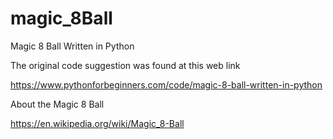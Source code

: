 # magic_8Ball
Magic 8 Ball Written in Python

The original code suggestion was found at this web link

https://www.pythonforbeginners.com/code/magic-8-ball-written-in-python

About the Magic 8 Ball

https://en.wikipedia.org/wiki/Magic_8-Ball

